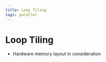 ```yaml
---
title: Loop Tiling
tags: parallel
---
```


# Loop Tiling
- Hardware memory layout in consideration




